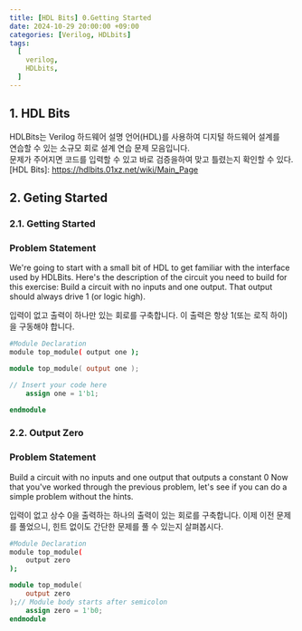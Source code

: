 ```yaml
---
title: [HDL Bits] 0.Getting Started  
date: 2024-10-29 20:00:00 +09:00
categories: [Verilog, HDLbits]
tags:
  [
    verilog,
    HDLbits,
  ]
---
```



## 1. HDL Bits 
HDLBits는 Verilog 하드웨어 설명 언어(HDL)를 사용하여 디지털 하드웨어 설계를 <br>
연습할 수 있는 소규모 회로 설계 연습 문제 모음입니다. <br>
문제가 주어지면 코드를 입력할 수 있고 바로 검증을하여 맞고 틀렸는지 확인할 수 있다. <br>
[HDL Bits]: https://hdlbits.01xz.net/wiki/Main_Page

## 2. Geting Started

### 2.1. Getting Started

### Problem Statement
We're going to start with a small bit of HDL to get familiar with the interface used by HDLBits.
Here's the description of the circuit you need to build for this exercise:
Build a circuit with no inputs and one output. 
That output should always drive 1 (or logic high).

입력이 없고 출력이 하나만 있는 회로를 구축합니다. 
이 출력은 항상 1(또는 로직 하이)을 구동해야 합니다.

```bash
#Module Declaration
module top_module( output one );
```

```verilog
module top_module( output one );

// Insert your code here
    assign one = 1'b1;

endmodule

```

### 2.2. Output Zero 

### Problem Statement
Build a circuit with no inputs and one output that outputs a constant 0
Now that you've worked through the previous problem, 
let's see if you can do a simple problem without the hints.

입력이 없고 상수 0을 출력하는 하나의 출력이 있는 회로를 구축합니다.
이제 이전 문제를 풀었으니, 
힌트 없이도 간단한 문제를 풀 수 있는지 살펴봅시다.

```bash
#Module Declaration
module top_module(
    output zero
);
```

```verilog
module top_module(
    output zero
);// Module body starts after semicolon
	assign zero = 1'b0;
endmodule

```



